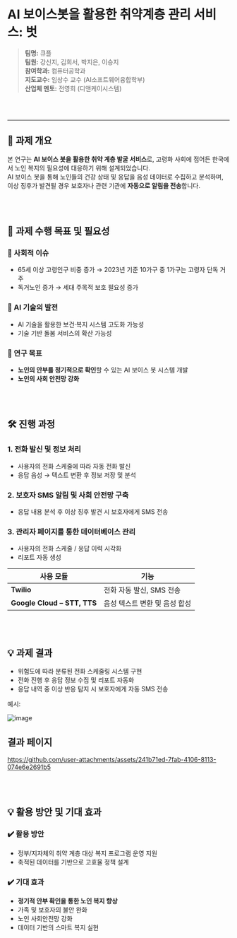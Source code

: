 ﻿# AI 보이스봇을 활용한 취약계층 관리 서비스: 벗

> **팀명:** 큐플  
> **팀원:** 강신지, 김희서, 박지은, 이승지  
> **참여학과:** 컴퓨터공학과  
> **지도교수:** 임상수 교수 (AI소프트웨어융합학부)  
> **산업체 멘토:** 전영희 (디앤케이시스템)


<br>
<br>

---

## 📌 과제 개요

본 연구는 **AI 보이스 봇을 활용한 취약 계층 발굴 서비스**로, 고령화 사회에 접어든 한국에서 노인 복지의 필요성에 대응하기 위해 설계되었습니다.  
AI 보이스 봇을 통해 노인들의 건강 상태 및 응답을 음성 데이터로 수집하고 분석하며, 이상 징후가 발견될 경우 보호자나 관련 기관에 **자동으로 알림을 전송**합니다.

<br>
<br>

## 🎯 과제 수행 목표 및 필요성

### 🔹 사회적 이슈
- 65세 이상 고령인구 비중 증가 → 2023년 기준 10가구 중 1가구는 고령자 단독 거주
- 독거노인 증가 → 세대 주목적 보호 필요성 증가

### 🔹 AI 기술의 발전
- AI 기술을 활용한 보건·복지 시스템 고도화 가능성
- 기술 기반 돌봄 서비스의 확산 가능성

### 🔹 연구 목표
- **노인의 안부를 정기적으로 확인**할 수 있는 AI 보이스 봇 시스템 개발
- **노인의 사회 안전망 강화**


<br>
<br>

## 🛠️ 진행 과정

### 1. 전화 발신 및 정보 처리
- 사용자의 전화 스케줄에 따라 자동 전화 발신
- 응답 음성 → 텍스트 변환 후 정보 저장 및 분석

### 2. 보호자 SMS 알림 및 사회 안전망 구축
- 응답 내용 분석 후 이상 징후 발견 시 보호자에게 SMS 전송

### 3. 관리자 페이지를 통한 데이터베이스 관리
- 사용자의 전화 스케줄 / 응답 이력 시각화
- 리포트 자동 생성

| 사용 모듈 | 기능 |
|-----------|------|
| **Twilio** | 전화 자동 발신, SMS 전송 |
| **Google Cloud – STT, TTS** | 음성 텍스트 변환 및 음성 합성 |



<br>
<br>



## 💡 과제 결과

- 위험도에 따라 분류된 전화 스케줄링 시스템 구현
- 전화 진행 후 응답 정보 수집 및 리포트 자동화
- 응답 내역 중 이상 반응 탐지 시 보호자에게 자동 SMS 전송

예시:

![image](https://github.com/user-attachments/assets/5d48eb04-8592-48ec-8ef2-63c2bff5441c)



## 결과 페이지
https://github.com/user-attachments/assets/241b71ed-7fab-4106-8113-074e6e2691b5


<br>
<br>

## 💡 활용 방안 및 기대 효과

### ✔️ 활용 방안
- 정부/지자체의 취약 계층 대상 복지 프로그램 운영 지원
- 축적된 데이터를 기반으로 고효율 정책 설계

### ✔️ 기대 효과
- **정기적 안부 확인을 통한 노인 복지 향상**
- 가족 및 보호자의 불안 완화
- 노인 사회안전망 강화
- 데이터 기반의 스마트 복지 실현


